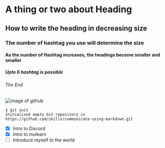 # A thing or two about Heading
## How to write the heading in decreasing size
### The number of hashtag you use will determine the size
#### As the number of Hashtag increases, the headings become smaller and smaller
##### Upto 6 hashtag is possible
###### The End
![image of github](https://user-images.githubusercontent.com/117101158/202517011-57fde6e6-b668-45a4-953a-774726539172.png)

```
$ git init
Initialized empty Git repository in https://github.com/skills/communicate-using-markdown.git
```

- [x] Intro to Discord
- [x] Intro to mulearn
- [ ] Introduce myself to the world
